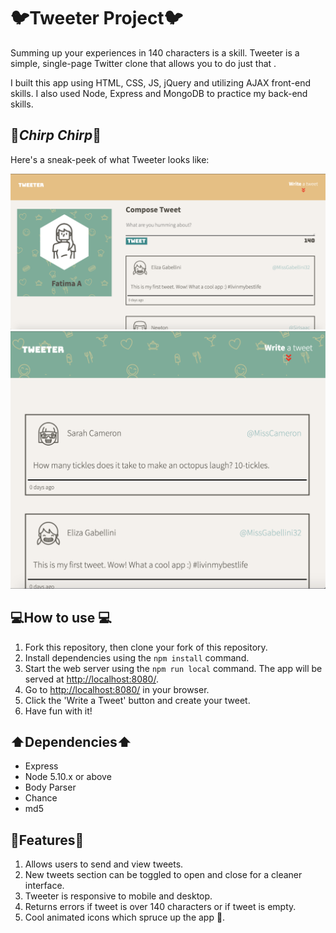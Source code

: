 # 🐦Tweeter Project🐦 

Summing up your experiences in 140 characters is a skill. Tweeter is a simple, single-page Twitter clone that allows you to do just that .

I built this app using HTML, CSS, JS, jQuery and utilizing AJAX front-end skills. I also used Node, Express and MongoDB to practice my back-end skills.

## 🐣*Chirp Chirp*🐣

Here's a sneak-peek of what Tweeter looks like: 

!["Login Page in desktop view"](https://github.com/fatimaaltaf/tweeter/blob/master/Docs/Tweeter-homepage.png)
!["Mobile view](https://github.com/fatimaaltaf/tweeter/blob/master/Docs/tweeter-mobile-responsive.png)

## 💻How to use 💻

1. Fork this repository, then clone your fork of this repository.
2. Install dependencies using the `npm install` command.
3. Start the web server using the `npm run local` command. The app will be served at <http://localhost:8080/>.
4. Go to <http://localhost:8080/> in your browser.
5. Click the 'Write a Tweet' button and create your tweet. 
6. Have fun with it!

## ⬆️Dependencies⬆️

- Express
- Node 5.10.x or above
- Body Parser
- Chance
- md5 

## 📌Features📌

1. Allows users to send and view tweets.
2. New tweets section can be toggled to open and close for a cleaner interface.
3. Tweeter is responsive to mobile and desktop. 
4. Returns errors if tweet is over 140 characters or if tweet is empty. 
5. Cool animated icons which spruce up the app 🎄.



